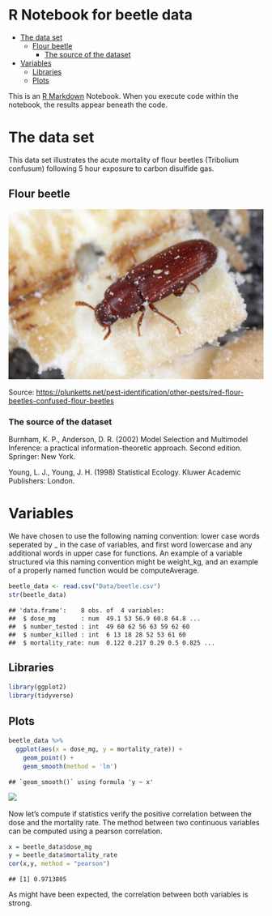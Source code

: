 R Notebook for beetle data
================

  - [The data set](#the-data-set)
      - [Flour beetle](#flour-beetle)
          - [The source of the dataset](#the-source-of-the-dataset)
  - [Variables](#variables)
      - [Libraries](#libraries)
      - [Plots](#plots)

This is an [R Markdown](http://rmarkdown.rstudio.com) Notebook. When you
execute code within the notebook, the results appear beneath the code.

# The data set

This data set illustrates the acute mortality of flour beetles
(Tribolium confusum) following 5 hour exposure to carbon disulfide gas.

## Flour beetle

![Flour Beetle](Graphics/Red-flour-beetle.jpg)

Source:
<https://plunketts.net/pest-identification/other-pests/red-flour-beetles-confused-flour-beetles>

### The source of the dataset

Burnham, K. P., Anderson, D. R. (2002) Model Selection and Multimodel
Inference: a practical information-theoretic approach. Second edition.
Springer: New York.

Young, L. J., Young, J. H. (1998) Statistical Ecology. Kluwer Academic
Publishers: London.

# Variables

We have chosen to use the following naming convention: lower case words
seperated by \_ in the case of variables, and first word lowercase and
any additional words in upper case for functions. An example of a
variable structured via this naming convention might be weight\_kg, and
an example of a properly named function would be computeAverage.

``` r
beetle_data <- read.csv("Data/beetle.csv")
str(beetle_data)
```

    ## 'data.frame':    8 obs. of  4 variables:
    ##  $ dose_mg       : num  49.1 53 56.9 60.8 64.8 ...
    ##  $ number_tested : int  49 60 62 56 63 59 62 60
    ##  $ number_killed : int  6 13 18 28 52 53 61 60
    ##  $ mortality_rate: num  0.122 0.217 0.29 0.5 0.825 ...

## Libraries

``` r
library(ggplot2)
library(tidyverse)
```

## Plots

``` r
beetle_data %>%
  ggplot(aes(x = dose_mg, y = mortality_rate)) +
    geom_point() +
    geom_smooth(method = 'lm')
```

    ## `geom_smooth()` using formula 'y ~ x'

![](README_files/figure-gfm/unnamed-chunk-3-1.png)<!-- -->

Now let’s compute if statistics verify the positive correlation between
the dose and the mortality rate. The method between two continuous
variables can be computed using a pearson correlation.

``` r
x = beetle_data$dose_mg
y = beetle_data$mortality_rate
cor(x,y, method = "pearson")
```

    ## [1] 0.9713805

As might have been expected, the correlation between both variables is
strong.
